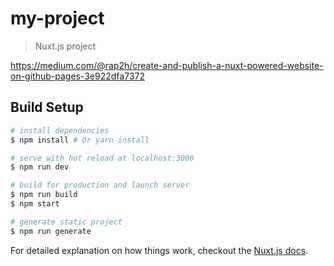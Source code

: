 # my-project

> Nuxt.js project

https://medium.com/@rap2h/create-and-publish-a-nuxt-powered-website-on-github-pages-3e922dfa7372

## Build Setup

``` bash
# install dependencies
$ npm install # Or yarn install

# serve with hot reload at localhost:3000
$ npm run dev

# build for production and launch server
$ npm run build
$ npm start

# generate static project
$ npm run generate
```

For detailed explanation on how things work, checkout the [Nuxt.js docs](https://github.com/nuxt/nuxt.js).
